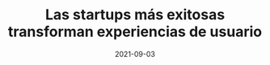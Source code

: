 ---
episode: 41
date: "2021-09-03"
title: Las startups más exitosas transforman experiencias de usuario
guest: Franco Forte
business: Mudafy
category: Founder
description: Esta ocasión charlamos con Franco Forte, CEO de Mudafy, un portal y asesor inmobiliario de México y Argentina. Hablamos de transformación de experiencias de usuario, lo vital de la cultura dentro de tu startup y la importancia de las comunidades en línea.
---